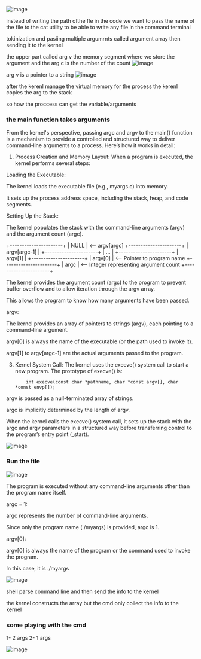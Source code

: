 ![image](https://github.com/user-attachments/assets/1938e6f4-521b-4ffe-a85a-05328cc26f2f)


instead of writing the path ofthe fle in the code we want to pass the name of the file to the cat utility to be able to write any file in the command terminal


tokinization and pasiing multiple argumrnts called argument array then sending it to the kernel 



the upper part called arg v the memory segment where we store the argument and the arg c is the number of the count 
![image](https://github.com/user-attachments/assets/28472e14-7d4b-4973-bc00-70d65c5149cb)

arg v is a pointer to a string 
![image](https://github.com/user-attachments/assets/19e5d417-2c95-45fc-912a-4c801f99f545)



after the kerenl manage the virtual memory for the process the kerenl copies the arg to the stack

so how the proccess can get the variable/arguments

### the main function takes arguments 


From the kernel's perspective, passing argc and argv to the main() function is a mechanism to provide a controlled and structured way to deliver command-line arguments to a process. Here’s how it works in detail:

1. Process Creation and Memory Layout:
When a program is executed, the kernel performs several steps:

Loading the Executable:

The kernel loads the executable file (e.g., myargs.c) into memory.

It sets up the process address space, including the stack, heap, and code segments.

Setting Up the Stack:

The kernel populates the stack with the command-line arguments (argv) and the argument count (argc).

+----------------------+
|        NULL          | <-- argv[argc]
+----------------------+
|     argv[argc-1]     |
+----------------------+
|        ...           |
+----------------------+
|     argv[1]          |
+----------------------+
|     argv[0]          |  <-- Pointer to program name
+----------------------+
|         argc         |  <-- Integer representing argument count
+----------------------+






The kernel provides the argument count (argc) to the program to prevent buffer overflow and to allow iteration through the argv array.

This allows the program to know how many arguments have been passed.

argv:

The kernel provides an array of pointers to strings (argv), each pointing to a command-line argument.

argv[0] is always the name of the executable (or the path used to invoke it).

argv[1] to argv[argc-1] are the actual arguments passed to the program.




3. Kernel System Call:
The kernel uses the execve() system call to start a new program. The prototype of execve() is:

           int execve(const char *pathname, char *const argv[], char *const envp[]);


argv is passed as a null-terminated array of strings.

argc is implicitly determined by the length of argv.


When the kernel calls the execve() system call, it sets up the stack with the argc and argv parameters in a structured way before transferring control to the program’s entry point (_start).





![image](https://github.com/user-attachments/assets/0b0fc30f-8466-44a9-9f15-9f20a85b8ea3)




### Run the file

![image](https://github.com/user-attachments/assets/4fab71cd-3f5c-4c06-b096-ee14080100ad)



The program is executed without any command-line arguments other than the program name itself.


argc = 1:

argc represents the number of command-line arguments.

Since only the program name (./myargs) is provided, argc is 1.

argv[0]:

argv[0] is always the name of the program or the command used to invoke the program.

In this case, it is ./myargs

![image](https://github.com/user-attachments/assets/5ac65fa0-c979-4253-bb1f-c4e4e0ec6643)

shell parse command line and then send the info to the kernel 

the kernel constructs the array but the cmd only collect the info to the kernel 




### some playing with the cmd

1- 2 args
2- 1 args

![image](https://github.com/user-attachments/assets/7f8ec5b6-ec3a-4902-89b4-166b5fb6942d)







